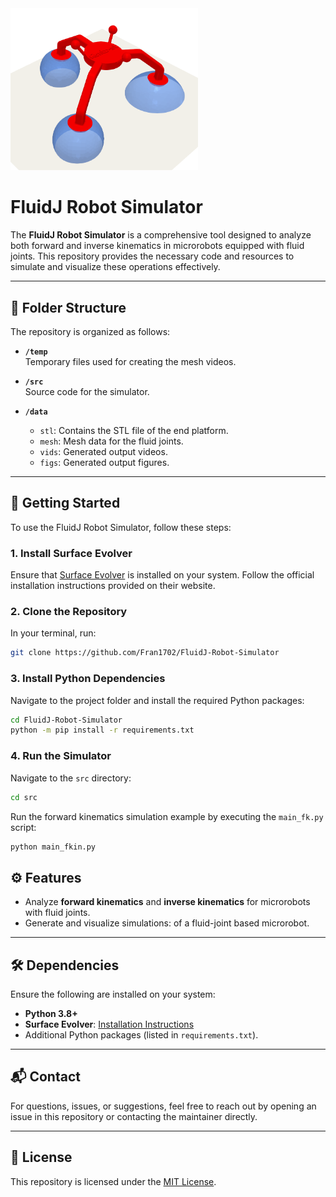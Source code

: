 
<img src="logo.png" alt="FluidJ Robot Simulator Logo" width="300"/>

# FluidJ Robot Simulator

The **FluidJ Robot Simulator** is a comprehensive tool designed to analyze both forward and inverse kinematics in microrobots equipped with fluid joints. This repository provides the necessary code and resources to simulate and visualize these operations effectively.

---

## 📂 Folder Structure

The repository is organized as follows:

- **`/temp`**  
  Temporary files used for creating the mesh videos.

- **`/src`**  
  Source code for the simulator.

- **`/data`**  
  - `stl`: Contains the STL file of the end platform.  
  - `mesh`: Mesh data for the fluid joints.  
  - `vids`: Generated output videos.  
  - `figs`: Generated output figures.

---

## 🚀 Getting Started

To use the FluidJ Robot Simulator, follow these steps:

### 1. Install **Surface Evolver**
Ensure that [Surface Evolver](http://kenbrakke.com/evolver/html/install.htm) is installed on your system. Follow the official installation instructions provided on their website.

### 2. Clone the Repository
In your terminal, run:
```bash
git clone https://github.com/Fran1702/FluidJ-Robot-Simulator
```



### 3. Install Python Dependencies
Navigate to the project folder and install the required Python packages:

```bash
cd FluidJ-Robot-Simulator
python -m pip install -r requirements.txt
```


### 4. Run the Simulator
Navigate to the `src` directory:
```bash
cd src
```

Run the forward kinematics simulation example by executing the `main_fk.py` script:

```bash
python main_fkin.py
```

## ⚙️ Features

- Analyze **forward kinematics** and **inverse kinematics** for microrobots with fluid joints.
- Generate and visualize simulations: of a fluid-joint based microrobot.

---

## 🛠️ Dependencies

Ensure the following are installed on your system:
- **Python 3.8+**
- **Surface Evolver**: [Installation Instructions](http://kenbrakke.com/evolver/html/install.htm)
- Additional Python packages (listed in `requirements.txt`).

---

## 📬 Contact

For questions, issues, or suggestions, feel free to reach out by opening an issue in this repository or contacting the maintainer directly.

---

## 📜 License

This repository is licensed under the [MIT License](LICENSE).


